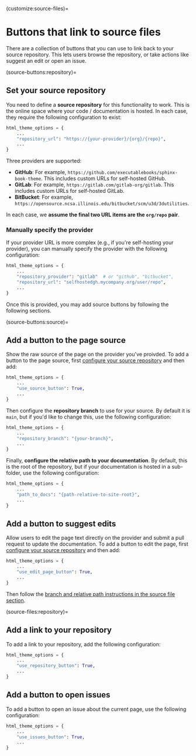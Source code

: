 (customize:source-files)=
# Buttons that link to source files

There are a collection of buttons that you can use to link back to your source
repository. This lets users browse the repository, or take actions like suggest
an edit or open an issue.

(source-buttons:repository)=
## Set your source repository

You need to define a **source repository** for this functionality to work.
This is the online space where your code / documentation is hosted.
In each case, they require the following configuration to exist:

```python
html_theme_options = {
    ...
    "repository_url": "https://{your-provider}/{org}/{repo}",
    ...
}
```

Three providers are supported:

- **GitHub**: For example, `https://github.com/executablebooks/sphinx-book-theme`.
  This includes custom URLs for self-hosted GitHub.
- **GitLab**: For example, `https://gitlab.com/gitlab-org/gitlab`.
  This includes custom URLs for self-hosted GitLab.
- **BitBucket**: For example, `https://opensource.ncsa.illinois.edu/bitbucket/scm/u3d/3dutilities`.

In each case, we **assume the final two URL items are the `org/repo` pair**.

### Manually specify the provider

If your provider URL is more complex (e.g., if you're self-hosting your provider), you can manually specify the provider with the following configuration:

```python
html_theme_options = {
    ...
    "repository_provider": "gitlab"  # or "github", "bitbucket",
    "repository_url": "selfhostedgh.mycompany.org/user/repo",
    ...
}
```

Once this is provided, you may add source buttons by following the following sections.

(source-buttons:source)=
## Add a button to the page source

Show the raw source of the page on the provider you've proivded.
To add a button to the page source, first [configure your source repository](source-buttons:repository) and then add:

```python
html_theme_options = {
    ...
    "use_source_button": True,
    ...
}
```

Then configure the **repository branch** to use for your source.
By default it is `main`, but if you'd like to change this, use the following configuration:

```python
html_theme_options = {
    ...
    "repository_branch": "{your-branch}",
    ...
}
```

Finally, **configure the relative path to your documentation**.
By default, this is the root of the repository, but if your documentation is hosted in a sub-folder, use the following configuration:

```python
html_theme_options = {
    ...
    "path_to_docs": "{path-relative-to-site-root}",
    ...
}
```

## Add a button to suggest edits

Allow users to edit the page text directly on the provider and submit a pull request to update the documentation.
To add a button to edit the page, first [configure your source repository](source-buttons:repository) and then add:

```python
html_theme_options = {
    ...
    "use_edit_page_button": True,
    ...
}
```

Then follow the [branch and relative path instructions in the source file section](source-buttons:source).


(source-files:repository)=
## Add a link to your repository

To add a link to your repository, add the following configuration:

```python
html_theme_options = {
    ...
    "use_repository_button": True,
    ...
}
```

## Add a button to open issues

To add a button to open an issue about the current page, use the following
configuration:

```python
html_theme_options = {
    ...
    "use_issues_button": True,
    ...
}
```

